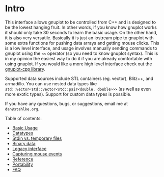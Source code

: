 # Intro

This interface allows gnuplot to be controlled from C++ and is designed to be the lowest hanging fruit.  In other words, if you know how gnuplot works it should only take 30 seconds to learn the basic usage.  On the other hand, it is also very versatile.  Basically it is just an iostream pipe to gnuplot with some extra functions for pushing data arrays and getting mouse clicks.  This is a low level interface, and usage involves manually sending commands to gnuplot using the `<<` operator (so you need to know gnuplot syntax).  This is in my opinion the easiest way to do it if you are already comfortable with using gnuplot.  If you would like a more high level interface check out the [gnuplot-cpp library](http://code.google.com/p/gnuplot-cpp).

Supported data sources include STL containers (eg.  vector), Blitz++, and armadillo.  You can use nested data types like `std::vector<std::vector<std::pair<double, double>>>` (as well as even more exotic types).  Support for custom data types is possible.

If you have any questions, bugs, or suggestions, email me at `dan@stahlke.org`.

Table of contents:

*  [Basic Usage](BasicUsage)
*  [Datatypes](Datatypes)
*  [Stdin vs. temporary files](StdinVsFiles)
*  [Binary data](BinaryData)
*  [Legacy interface](LegacyInterface)
*  [Capturing mouse events](Mouse)
*  [Reference](Reference)
*  [Portability](Portability)
*  [FAQ](FAQ)
